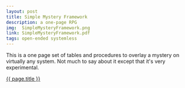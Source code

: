 ```yaml
---
layout: post
title: Simple Mystery Framework
description: a one-page RPG
img:  SimpleMysteryFramework.png
link: SimpleMysteryFramework.pdf
tags: open-ended systemless
---
```


This is a one page set of tables and procedures to overlay a mystery on virtually any system. Not much to say about it except that it's very experimental.

<div class="img_row">
	<a href="{{ site.baseurl }}/pdf/{{ page.link }}"><img class="col three" src="{{ site.baseurl }}/img/{{ page.img}}" alt="" title="{{ page.title }}"/></a>
</div>
<div class="col three caption">
	<a href="{{ site.baseurl }}/pdf/{{ link }}">{{ page.title }}</a>
</div>
